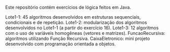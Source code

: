 Este repositório contém exercícios de lógica feitos em Java.

Lote1-1: 45 algoritmos desenvolvidos em estruturas sequenciais, condicionais e de repetição.
Lote1-2: modularização dos algoritmos desenvolvidos no Lote1-1 (a partir do exercício 16).
Lote1-3: 12 algoritmos com o uso de variáveis homogêneas (vetores e matrizes).
FuncaoRecursiva: algoritmos utilizando Função Recursiva.
CaixaEletronico: mini projeto desenvolvido com programação orientada a objetos.
